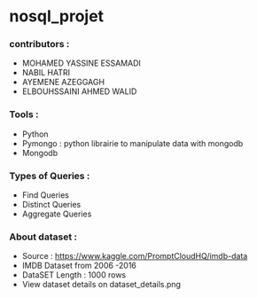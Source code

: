 # nosql_projet

### contributors : 
  - MOHAMED YASSINE ESSAMADI
  -  NABIL HATRI
  -  AYEMENE AZEGGAGH
  -  ELBOUHSSAINI AHMED WALID

### Tools : 
  - Python
  - Pymongo : python librairie to manipulate data with mongodb
  - Mongodb 

### Types of Queries : 
  - Find Queries
  - Distinct Queries
  - Aggregate Queries
### About dataset :
 - Source : https://www.kaggle.com/PromptCloudHQ/imdb-data
 - IMDB Dataset from 2006 -2016
 - DataSET Length  : 1000 rows
 - View dataset details on dataset_details.png
